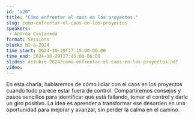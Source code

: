 ```yaml
---
id: "a20"
title: "Cómo enfrentar el caos en los proyectos."
slug: como-enfrentar-el-caos-en-los-proyectos
speakers:
 - Andrea Castaneda
format: Sessions
block: h2-a-2024
time_start: 2024-10-29T17:15:00-06:00
time_end: 2024-10-29T17:45:00-06:00
slides: octubre-2024/como-enfrentar-el-caos-en-los-proyectos.pdf
video: 
---
```


En esta charla, hablaremos de cómo lidiar con el caos en los proyectos cuando todo parece estar fuera de control. Compartiremos consejos y pasos sencillos para identificar qué está fallando, tomar el control y darle un giro positivo. La idea es aprender a transformar ese desorden en una oportunidad para mejorar y avanzar, sin perder la calma en el camino.